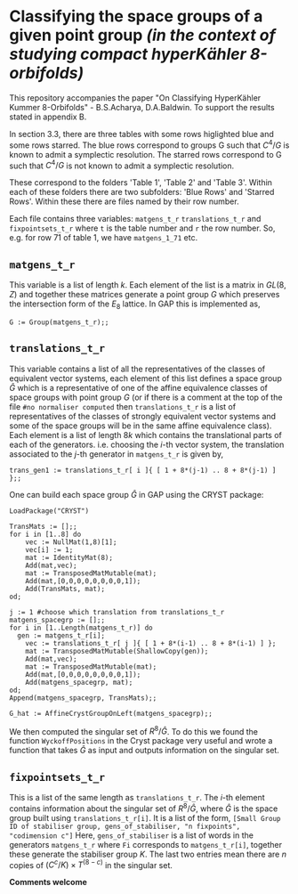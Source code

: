 # Classifying the space groups of a given point group _(in the context of studying compact hyperKähler 8-orbifolds)_

This repository accompanies the paper "On Classifying HyperKähler Kummer 8-Orbifolds" - B.S.Acharya, D.A.Baldwin. To support the results stated in appendix B.

In section 3.3, there are three tables with some rows higlighted blue and some rows starred. The blue rows correspond to groups G such that $C^4/G$ is known to admit a symplectic resolution. The starred rows correspond to G such that $C^4/G$ is not known to admit a symplectic resolution. 

These correspond to the folders 'Table 1', 'Table 2' and 'Table 3'. Within each of these folders there are two subfolders: 'Blue Rows' and 'Starred Rows'. Within these there are files named by their row number.

Each file contains three variables: ```matgens_t_r``` ```translations_t_r``` and ```fixpointsets_t_r``` where ```t``` is the table number and ```r``` the row number. So, e.g. for row 71 of table 1, we have ```matgens_1_71``` etc.

## ```matgens_t_r```

This variable is a list of length $k$. Each element of the list is a matrix in $GL(8,Z)$ and together these matrices generate a point group $G$ which preserves the intersection form of the $E_{8}$ lattice. In GAP this is implemented as,
```
G := Group(matgens_t_r);;
```

## ```translations_t_r```

This variable contains a list of all the representatives of the classes of equivalent vector systems, each element of this list defines a space group $\hat{G}$ which is a representative of one of the affine equivalence classes of space groups with point group $G$ (or if there is a comment at the top of the file ```#no normaliser computed``` then ```translations_t_r``` is a list of representatives of the classes of strongly equivalent vector systems and some of the space groups will be in the same affine equivalence class). Each element is a list of length $8k$ which contains the translational parts of each of the generators. i.e. choosing the $i$-th vector system, the translation associated to the $j$-th generator in ```matgens_t_r``` is given by,

```
trans_gen1 := translations_t_r[ i ]{ [ 1 + 8*(j-1) .. 8 + 8*(j-1) ] };;
```

One can build each space group $\hat{G}$ in GAP using the CRYST package: 
```
LoadPackage("CRYST")

TransMats := [];;
for i in [1..8] do
	vec := NullMat(1,8)[1];
	vec[i] := 1;
	mat := IdentityMat(8);
	Add(mat,vec);
	mat := TransposedMatMutable(mat);
	Add(mat,[0,0,0,0,0,0,0,0,1]);
	Add(TransMats, mat);
od;

j := 1 #choose which translation from translations_t_r
matgens_spacegrp := [];;
for i in [1..Length(matgens_t_r)] do
  gen := matgens_t_r[i];
	vec := translations_t_r[ j ]{ [ 1 + 8*(i-1) .. 8 + 8*(i-1) ] };
	mat := TransposedMatMutable(ShallowCopy(gen));
	Add(mat,vec);
	mat := TransposedMatMutable(mat);
	Add(mat,[0,0,0,0,0,0,0,0,1]);
	Add(matgens_spacegrp, mat);
od;
Append(matgens_spacegrp, TransMats);;

G_hat := AffineCrystGroupOnLeft(matgens_spacegrp);;
```

We then computed the singular set of $R^{8}/\hat{G}$. To do this we found the function ```WyckoffPositions``` in the Cryst package very useful and wrote a function that takes $\hat{G}$ as input and outputs information on the singular set.

## ```fixpointsets_t_r```

This is a list of the same length as ```translations_t_r```. The $i$-th element contains information about the singular set of $R^{8}/\hat{G}$, where $\hat{G}$ is the space group built using ```translations_t_r[i]```. It is a list of the form,
```[Small Group ID of stabiliser group, gens_of_stabiliser, "n fixpoints", "codimension c"]```
Here, ```gens_of_stabiliser``` is a list of words in the generators ```matgens_t_r``` where ```Fi``` corresponds to ```matgens_t_r[i]```, together these generate the stabiliser group $K$. The last two entries mean there are $n$ copies of $(C^{c}/K)\times T^{(8-c)}$ in the singular set.


**Comments welcome** 
